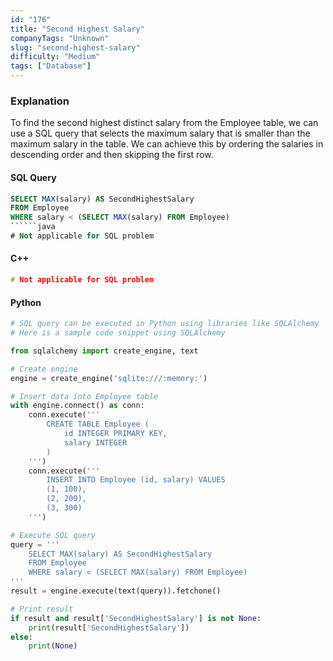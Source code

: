 ```yaml
---
id: "176"
title: "Second Highest Salary"
companyTags: "Unknown"
slug: "second-highest-salary"
difficulty: "Medium"
tags: ["Database"]
---
```


### Explanation
To find the second highest distinct salary from the Employee table, we can use a SQL query that selects the maximum salary that is smaller than the maximum salary in the table. We can achieve this by ordering the salaries in descending order and then skipping the first row.
#### SQL Query
```sql
SELECT MAX(salary) AS SecondHighestSalary
FROM Employee
WHERE salary < (SELECT MAX(salary) FROM Employee)
``````java
# Not applicable for SQL problem
```

#### C++
```cpp
# Not applicable for SQL problem
```

#### Python
```python
# SQL query can be executed in Python using libraries like SQLAlchemy
# Here is a sample code snippet using SQLAlchemy

from sqlalchemy import create_engine, text

# Create engine
engine = create_engine('sqlite:///:memory:')

# Insert data into Employee table
with engine.connect() as conn:
    conn.execute('''
        CREATE TABLE Employee (
            id INTEGER PRIMARY KEY,
            salary INTEGER
        )
    ''')
    conn.execute('''
        INSERT INTO Employee (id, salary) VALUES
        (1, 100),
        (2, 200),
        (3, 300)
    ''')

# Execute SQL query
query = '''
    SELECT MAX(salary) AS SecondHighestSalary
    FROM Employee
    WHERE salary < (SELECT MAX(salary) FROM Employee)
'''
result = engine.execute(text(query)).fetchone()

# Print result
if result and result['SecondHighestSalary'] is not None:
    print(result['SecondHighestSalary'])
else:
    print(None)
```